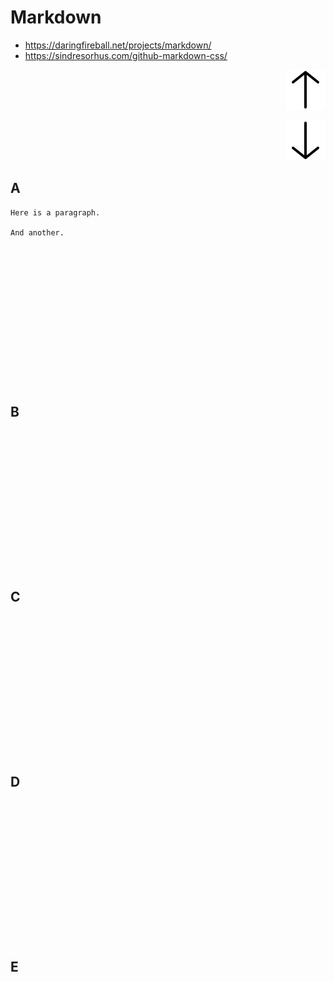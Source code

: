 <style>
.red {color: red}
</style>

# Markdown

- https://daringfireball.net/projects/markdown/
- https://sindresorhus.com/github-markdown-css/

<p align="right"><img src="icons/bytesize-icons/dist/icons/arrow-top.svg"></p>

<p align="right"><img src="icons/bytesize-icons/dist/icons/arrow-bottom.svg"></p>

## A

```{.red .numberLines startFrom="1"}
Here is a paragraph.

And another.
```

```















```


## B

```















```



## C

```















```



## D

```















```



## E

```















```

